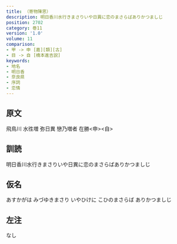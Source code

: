 ```yaml
---
title: （寄物陳思）
description: 明日香川水行きまさりいや日異に恋のまさらばありかつましじ
position: 2702
category: 巻11
version: '1.0'
volume: 11
comparison:
- 甲 -> 申 [嘉][類][古]
- 目 -> 自 [橋本進吉説]
keywords:
- 地名
- 明日香
- 奈良県
- 序詞
- 恋情
---
```


## 原文

飛鳥川 水徃増 弥日異 戀乃増者 在勝<申><自>

## 訓読

明日香川水行きまさりいや日異に恋のまさらばありかつましじ

## 仮名

あすかがは みづゆきまさり いやひけに こひのまさらば ありかつましじ

## 左注

なし
